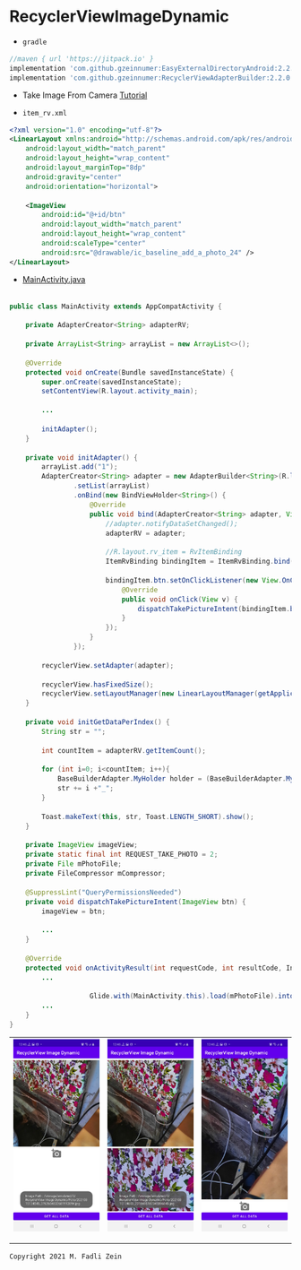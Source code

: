 # RecyclerViewImageDynamic

- `gradle`
```gradle
//maven { url 'https://jitpack.io' }
implementation 'com.github.gzeinnumer:EasyExternalDirectoryAndroid:2.2.0'
implementation 'com.github.gzeinnumer:RecyclerViewAdapterBuilder:2.2.0'
```

 - Take Image From Camera [Tutorial](https://github.com/gzeinnumer/EasyExternalDirectoryAndroid/blob/master/README_4.md#take-image-from-camera-and-compress)

- `item_rv.xml`
```xml
<?xml version="1.0" encoding="utf-8"?>
<LinearLayout xmlns:android="http://schemas.android.com/apk/res/android"
    android:layout_width="match_parent"
    android:layout_height="wrap_content"
    android:layout_marginTop="8dp"
    android:gravity="center"
    android:orientation="horizontal">

    <ImageView
        android:id="@+id/btn"
        android:layout_width="match_parent"
        android:layout_height="wrap_content"
        android:scaleType="center"
        android:src="@drawable/ic_baseline_add_a_photo_24" />
</LinearLayout>
```

- [MainActivity.java](https://github.com/gzeinnumer/RecyclerViewImageDynamic/blob/master/app/src/main/java/com/gzeinnumer/recyclerviewimagedynamic/MainActivity.java)
```java

public class MainActivity extends AppCompatActivity {

    private AdapterCreator<String> adapterRV;

    private ArrayList<String> arrayList = new ArrayList<>();

    @Override
    protected void onCreate(Bundle savedInstanceState) {
        super.onCreate(savedInstanceState);
        setContentView(R.layout.activity_main);

        ...

        initAdapter();
    }

    private void initAdapter() {
        arrayList.add("1");
        AdapterCreator<String> adapter = new AdapterBuilder<String>(R.layout.item_rv)
                .setList(arrayList)
                .onBind(new BindViewHolder<String>() {
                    @Override
                    public void bind(AdapterCreator<String> adapter, View holder, String data, int position) {
                        //adapter.notifyDataSetChanged();
                        adapterRV = adapter;

                        //R.layout.rv_item = RvItemBinding
                        ItemRvBinding bindingItem = ItemRvBinding.bind(holder);

                        bindingItem.btn.setOnClickListener(new View.OnClickListener() {
                            @Override
                            public void onClick(View v) {
                                dispatchTakePictureIntent(bindingItem.btn);
                            }
                        });
                    }
                });

        recyclerView.setAdapter(adapter);

        recyclerView.hasFixedSize();
        recyclerView.setLayoutManager(new LinearLayoutManager(getApplicationContext()));
    }

    private void initGetDataPerIndex() {
        String str = "";

        int countItem = adapterRV.getItemCount();

        for (int i=0; i<countItem; i++){
            BaseBuilderAdapter.MyHolder holder = (BaseBuilderAdapter.MyHolder) recyclerView.findViewHolderForAdapterPosition(i);
            str += i +"_";
        }

        Toast.makeText(this, str, Toast.LENGTH_SHORT).show();
    }

    private ImageView imageView;
    private static final int REQUEST_TAKE_PHOTO = 2;
    private File mPhotoFile;
    private FileCompressor mCompressor;

    @SuppressLint("QueryPermissionsNeeded")
    private void dispatchTakePictureIntent(ImageView btn) {
        imageView = btn;

        ...
    }

    @Override
    protected void onActivityResult(int requestCode, int resultCode, Intent data) {
        ...

                    Glide.with(MainActivity.this).load(mPhotoFile).into(imageView);
        ...
    }
}
```

|![](https://github.com/gzeinnumer/RecyclerViewImageDynamic/blob/master/preview/example1.jpg)|![](https://github.com/gzeinnumer/RecyclerViewImageDynamic/blob/master/preview/example2.jpg)|![](https://github.com/gzeinnumer/RecyclerViewImageDynamic/blob/master/preview/example3.jpg)|
|---|---|---|

---

```
Copyright 2021 M. Fadli Zein
```